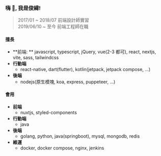 ### 嗨 👋, 我是俊緯!

> 2017/01 ~ 2018/07 前端設計師實習  
> 2019/06/10 ~ 至今 前端工程師在職

#### 擅長

* **前端: ** javascript, typescript, jQuery, vue(2-3 都可), react, nextjs, vite, sass, tailwindcss
* **行動端**
  * react-native, dart(flutter), kotlin(jetpack, jetpack compose, ...)
* **後端**
  * nodejs(原生模塊, koa, express, puppeteer, ...)

#### 會用

* **前端**
  * nuxtjs, styled-components
* **行動端**
  * java
* **後端**
  * golang, python, java(springboot), mysql, mongodb, redis
* **維運**
  * docker, docker compose, nginx, jenkins

